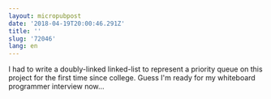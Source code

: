 ```yaml
---
layout: micropubpost
date: '2018-04-19T20:00:46.291Z'
title: ''
slug: '72046'
lang: en
---
```

I had to write a doubly-linked linked-list to represent a priority queue on this project for the first time since college.  Guess I&#39;m ready for my whiteboard programmer interview now…
